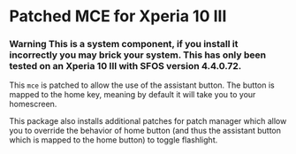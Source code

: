 # Patched MCE for Xperia 10 III

### Warning This is a system component, if you install it incorrectly you may brick your system. This has only been tested on an Xperia 10 III with SFOS version 4.4.0.72.

This `mce` is patched to allow the use of the assistant button. The button is mapped to the home key, meaning by default it will take you to your homescreen.

This package also installs additional patches for patch manager which allow you to override the behavior of home button (and thus the assistant button which is mapped to the home button) to toggle flashlight.
